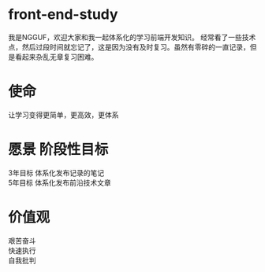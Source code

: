 # front-end-study
我是NGGUF，欢迎大家和我一起体系化的学习前端开发知识。 经常看了一些技术点，然后过段时间就忘记了，这是因为没有及时复习。虽然有零碎的一直记录，但是看起来杂乱无章复习困难。

# 使命
让学习变得更简单，更高效，更体系  
# 愿景 阶段性目标
3年目标 体系化发布记录的笔记  
5年目标  体系化发布前沿技术文章  
# 价值观
艰苦奋斗  
快速执行  
自我批判  
